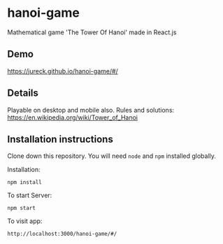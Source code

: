 # hanoi-game
Mathematical game 'The Tower Of Hanoi' made in React.js

## Demo
https://jureck.github.io/hanoi-game/#/

## Details
Playable on desktop and mobile also.
Rules and solutions: https://en.wikipedia.org/wiki/Tower_of_Hanoi

## Installation instructions 

Clone down this repository. You will need `node` and `npm` installed globally.  

Installation:

`npm install`  
  
To start Server:

`npm start`  

To visit app:

`http://localhost:3000/hanoi-game/#/` 